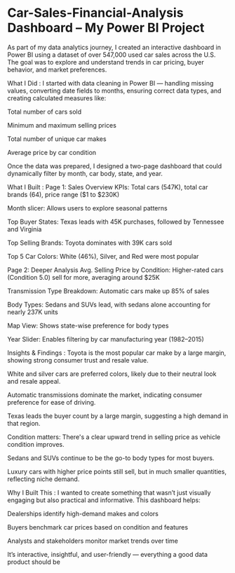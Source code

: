 # Car-Sales-Financial-Analysis Dashboard – My Power BI Project

As part of my data analytics journey, I created an interactive dashboard in Power BI using a dataset of over 547,000 used car sales across the U.S. The goal was to explore and understand trends in car pricing, buyer behavior, and market preferences.

What I Did :
I started with data cleaning in Power BI — handling missing values, converting date fields to months, ensuring correct data types, and creating calculated measures like:

Total number of cars sold

Minimum and maximum selling prices

Total number of unique car makes

Average price by car condition

Once the data was prepared, I designed a two-page dashboard that could dynamically filter by month, car body, state, and year.

What I Built :
Page 1: Sales Overview
KPIs: Total cars (547K), total car brands (64), price range ($1 to $230K)

Month slicer: Allows users to explore seasonal patterns

Top Buyer States: Texas leads with 45K purchases, followed by Tennessee and Virginia

Top Selling Brands: Toyota dominates with 39K cars sold

Top 5 Car Colors: White (46%), Silver, and Red were most popular

Page 2: Deeper Analysis
Avg. Selling Price by Condition: Higher-rated cars (Condition 5.0) sell for more, averaging around $25K

Transmission Type Breakdown: Automatic cars make up 85% of sales

Body Types: Sedans and SUVs lead, with sedans alone accounting for nearly 237K units

Map View: Shows state-wise preference for body types

Year Slider: Enables filtering by car manufacturing year (1982–2015)

Insights & Findings :
Toyota is the most popular car make by a large margin, showing strong consumer trust and resale value.

White and silver cars are preferred colors, likely due to their neutral look and resale appeal.

Automatic transmissions dominate the market, indicating consumer preference for ease of driving.

Texas leads the buyer count by a large margin, suggesting a high demand in that region.

Condition matters: There's a clear upward trend in selling price as vehicle condition improves.

Sedans and SUVs continue to be the go-to body types for most buyers.

Luxury cars with higher price points still sell, but in much smaller quantities, reflecting niche demand.

Why I Built This :
I wanted to create something that wasn’t just visually engaging but also practical and informative. This dashboard helps:

Dealerships identify high-demand makes and colors

Buyers benchmark car prices based on condition and features

Analysts and stakeholders monitor market trends over time

It’s interactive, insightful, and user-friendly — everything a good data product should be
